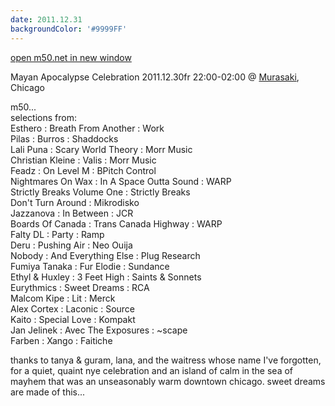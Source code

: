 ```yaml
---
date: 2011.12.31
backgroundColor: '#9999FF'
---
```


[open m50.net in new window  
](http://m50.net/)  

Mayan Apocalypse Celebration 2011.12.30fr 22:00-02:00 @ [Murasaki](http://www.murasakichicago.com/), Chicago  

m50...  
selections from:  
Esthero : Breath From Another : Work  
Pilas : Burros : Shaddocks  
Lali Puna : Scary World Theory : Morr Music  
Christian Kleine : Valis : Morr Music  
Feadz : On Level M : BPitch Control  
Nightmares On Wax : In A Space Outta Sound : WARP  
Strictly Breaks Volume One : Strictly Breaks  
Don't Turn Around : Mikrodisko  
Jazzanova : In Between : JCR  
Boards Of Canada : Trans Canada Highway : WARP  
Falty DL : Party : Ramp  
Deru : Pushing Air : Neo Ouija  
Nobody : And Everything Else : Plug Research  
Fumiya Tanaka : Fur Elodie : Sundance  
Ethyl & Huxley : 3 Feet High : Saints & Sonnets  
Eurythmics : Sweet Dreams : RCA  
Malcom Kipe : Lit : Merck  
Alex Cortex : Laconic : Source  
Kaito : Special Love : Kompakt  
Jan Jelinek : Avec The Exposures : ~scape  
Farben : Xango : Faitiche  

thanks to tanya & guram, lana, and the waitress whose name I've forgotten, for a quiet, quaint nye celebration and an island of calm in the sea of mayhem that was an unseasonably warm downtown chicago. sweet dreams are made of this...
